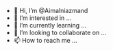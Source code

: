 - 👋 Hi, I’m @Aimalniazmand
- 👀 I’m interested in ...
- 🌱 I’m currently learning ...
- 💞️ I’m looking to collaborate on ...
- 📫 How to reach me ...

<!---
Aimalniazmand/Aimalniazmand is a ✨ special ✨ repository because its `README.md` (this file) appears on your GitHub profile.
You can click the Preview link to take a look at your changes.
--->

